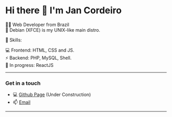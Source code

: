 # Hi there 👋 I'm Jan Cordeiro 

👨‍💻 Web Developer from Brazil  
🐧 Debian (XFCE) is my UNIX-like main distro.

💪 Skills:

💻 Frontend: HTML, CSS and JS.  
⚡ Backend: PHP, MySQL, Shell.  
🌱 In progress: ReactJS

---

### Get in a touch

- 💻 [Github Page](https://jancordeiro.github.io) (Under Construction)
- 📫 [Email](mailto:jancordeiro@protonmail.com)

---

